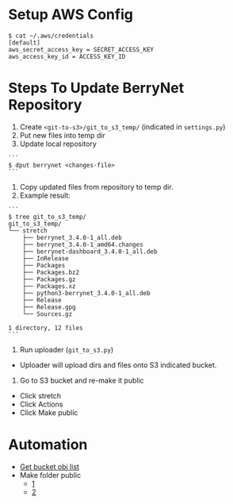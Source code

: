 # Setup AWS Config

```
$ cat ~/.aws/credentials 
[default]
aws_secret_access_key = SECRET_ACCESS_KEY
aws_access_key_id = ACCESS_KEY_ID

```

# Steps To Update BerryNet Repository 

1. Create `<git-to-s3>/git_to_s3_temp/` (indicated in `settings.py`)
1. Put new files into temp dir
  1. Update local repository

    ```
    $ dput berrynet <changes-file>
    ```

  1. Copy updated files from repository to temp dir.
  1. Example result:

    ```
    $ tree git_to_s3_temp/
    git_to_s3_temp/
    └── stretch
        ├── berrynet_3.4.0-1_all.deb
        ├── berrynet_3.4.0-1_amd64.changes
        ├── berrynet-dashboard_3.4.0-1_all.deb
        ├── InRelease
        ├── Packages
        ├── Packages.bz2
        ├── Packages.gz
        ├── Packages.xz
        ├── python3-berrynet_3.4.0-1_all.deb
        ├── Release
        ├── Release.gpg
        └── Sources.gz
    
    1 directory, 12 files
    ```

1. Run uploader (`git_to_s3.py`)
  * Uploader will upload dirs and files onto S3 indicated bucket.
1. Go to S3 bucket and re-make it public
  * Click stretch
  * Click Actions
  * Click Make public

# Automation

* [Get bucket obj list](https://stackoverflow.com/questions/42809096/difference-in-boto3-between-resource-client-and-session)
* Make folder public
  * [1](https://stackoverflow.com/questions/32395687/using-boto3-and-python-how-make-a-folder-public)
  * [2](https://stackoverflow.com/questions/41904806/how-to-upload-a-file-to-s3-and-make-it-public-using-boto3)
